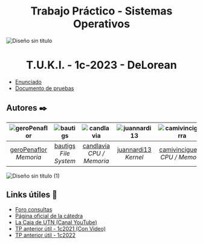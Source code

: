 # <h1 align="center"> Trabajo Práctico - Sistemas Operativos </h1>

![Diseño sin título](https://github.com/sisoputnfrba/tp-2023-1c-DeLorean/assets/102627173/4578aafa-21eb-4d5e-96aa-9c8bead3515f)

##  <h1 align="center"> T.U.K.I. - 1c-2023 - DeLorean </h1>

* [Enunciado](https://docs.google.com/document/d/1orfThJsPmMx5uPzbY3wClGhqX8jASMOCUMlWnYAr7cA/edit)
* [Documento de pruebas](https://docs.google.com/document/d/1MNalaTCB95qGO8q3rlR7VVCQqv3VLP3oeYxBgXgBy5g/edit)

## Autores ✒️

| ![geroPenaflor](https://avatars.githubusercontent.com/u/102915702?v=4) | ![bautigs](https://avatars.githubusercontent.com/u/102747012?v=4) | ![candlavia](https://avatars.githubusercontent.com/u/102686872?v=4) | ![juannardi13](https://github.com/sisoputnfrba/tp-2023-1c-DeLorean/assets/102627173/1e079ed2-58b4-44df-ad6c-6a2a3f00dcbd) | ![camivinciguerra](https://avatars.githubusercontent.com/u/83617190?v=4) |
|:-------------------------------------:|:-------------------------------------:|:-------------------------------------:|:-------------------------------------:|:-------------------------------------:|
| [geroPenaflor](https://github.com/geroPenaflor) _Memoria_ | [bautigs](https://github.com/bautigs) _File System_ | [candlavia](https://github.com/candlavia) _CPU / Memoria_ | [juannardi13](https://github.com/juannardi13) _Kernel_ | [camivinciguerra](https://github.com/camivinciguerra) _CPU / Memoria_ |

![Diseño sin título (1)](https://github.com/sisoputnfrba/tp-2023-1c-DeLorean/assets/102627173/eb84589f-43e2-405d-8468-d3128628359c)

## Links útiles 🎁

* [Foro consultas](https://github.com/sisoputnfrba/foro)
* [Página oficial de la cátedra](https://docs.utnso.com.ar)
* [La Caja de UTN (Canal YouTube)](https://www.youtube.com/@lacajadeutn8586)
* [TP anterior útil - 1c2021 (Con Video)](https://www.youtube.com/watch?v=dVWEKj9p5gE)
* [TP anterior útil - 1c2022](https://github.com/EspositoLucas/TP-SO-1c2022)
